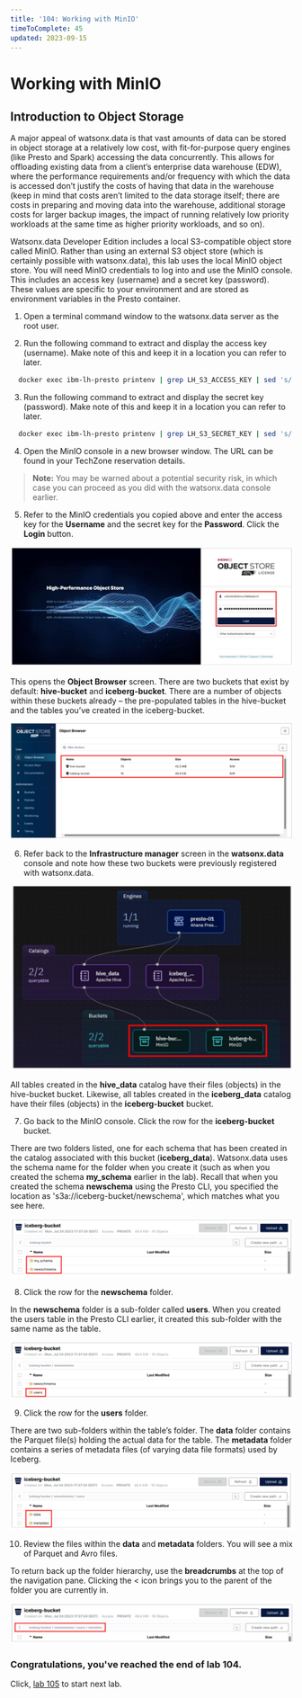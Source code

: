 ```yaml
---
title: '104: Working with MinIO'
timeToComplete: 45
updated: 2023-09-15
---
```


# Working with MinIO

## Introduction to Object Storage

A major appeal of watsonx.data is that vast amounts of data can be stored in object storage at a relatively low cost, with fit-for-purpose query engines (like Presto and Spark) accessing the data concurrently. This allows for offloading existing data from a client’s enterprise data warehouse (EDW), where the performance requirements and/or frequency with which the data is accessed don’t justify the costs of having that data in the warehouse (keep in mind that costs aren’t limited to the data storage itself; there are costs in preparing and moving data into the warehouse, additional storage costs for larger backup images, the impact of running relatively low priority workloads at the same time as higher priority workloads, and so on). 

Watsonx.data Developer Edition includes a local S3-compatible object store called MinIO. Rather than using an external S3 object store (which is certainly possible with watsonx.data), this lab uses the local MinIO object store.
You will need MinIO credentials to log into and use the MinIO console. This includes an access key (username) and a secret key (password). These values are specific to your environment and are stored as environment variables in the Presto container.

1. Open a terminal command window to the watsonx.data server as the root user.

2. Run the following command to extract and display the access key (username). Make note of this and keep it in a location you can refer to later.

  ```bash
    docker exec ibm-lh-presto printenv | grep LH_S3_ACCESS_KEY | sed 's/.*=//'
  ```

3. Run the following command to extract and display the secret key (password). Make note of this and keep it in a location you can refer to later.

  ```bash
    docker exec ibm-lh-presto printenv | grep LH_S3_SECRET_KEY | sed 's/.*=//'
  ```

4. Open the MinIO console in a new browser window. The URL can be found in your TechZone reservation details.

  > **Note:** You may be warned about a potential security risk, in which case you can proceed as you did with the watsonx.data console earlier.

5. Refer to the MinIO credentials you copied above and enter the access key for the **Username** and the secret key for the **Password**. Click the **Login** button.

  ![](./images/104/minio.png)

  This opens the **Object Browser** screen. There are two buckets that exist by default: **hive-bucket** and **iceberg-bucket**. There are a number of objects within these buckets already – the pre-populated tables in the hive-bucket and the tables you’ve created in the iceberg-bucket.

  ![](./images/104/minio-buckets.png)

6. Refer back to the **Infrastructure manager** screen in the **watsonx.data** console and note how these two buckets were previously registered with watsonx.data.

  ![](./images/104/watsonx-data-buckets.png)

  All tables created in the **hive_data** catalog have their files (objects) in the hive-bucket bucket. Likewise, all tables created in the **iceberg_data** catalog have their files (objects) in the **iceberg-bucket** bucket.

7. Go back to the MinIO console. Click the row for the **iceberg-bucket** bucket.

  There are two folders listed, one for each schema that has been created in the catalog associated with this bucket (**iceberg_data**). Watsonx.data uses the schema name for the folder when you create it (such as when you created the schema **my_schema** earlier in the lab). Recall that when you created the schema **newschema** using the Presto CLI, you specified the location as 's3a://iceberg-bucket/newschema', which matches what you see here.

  ![](./images/104/minio-buckets-schema.png)

8. Click the row for the **newschema** folder.

  In the **newschema** folder is a sub-folder called **users**. When you created the users table in the Presto CLI earlier, it created this sub-folder with the same name as the table.

  ![](./images/104/minio-buckets-users.png)

9. Click the row for the **users** folder.

  There are two sub-folders within the table’s folder. The **data** folder contains the Parquet file(s) holding the actual data for the table. The **metadata** folder contains a series of metadata files (of varying data file formats) used by Iceberg.

  ![](./images/104/minio-buckets-users-data.png)

10. Review the files within the **data** and **metadata** folders. You will see a mix of Parquet and Avro files.

  To return back up the folder hierarchy, use the **breadcrumbs** at the top of the navigation pane. Clicking the < icon brings you to the parent of the folder you are currently in.

  ![](./images/104/minio-buckets-users-navigation.png)

### Congratulations, you've reached the end of lab 104.

Click, [lab 105](/watsonx/watsonxdata/105) to start next lab.
